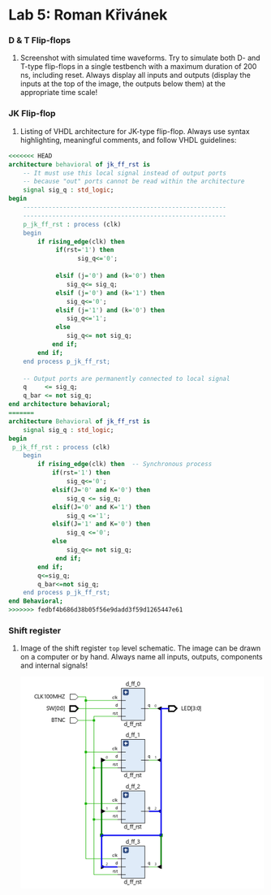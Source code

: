 # Lab 5: Roman Křivánek

### D & T Flip-flops

1. Screenshot with simulated time waveforms. Try to simulate both D- and T-type flip-flops in a single testbench with a maximum duration of 200 ns, including reset. Always display all inputs and outputs (display the inputs at the top of the image, the outputs below them) at the appropriate time scale!

### JK Flip-flop

1. Listing of VHDL architecture for JK-type flip-flop. Always use syntax highlighting, meaningful comments, and follow VHDL guidelines:

```vhdl
<<<<<<< HEAD
architecture behavioral of jk_ff_rst is
    -- It must use this local signal instead of output ports
    -- because "out" ports cannot be read within the architecture
    signal sig_q : std_logic;
begin
    --------------------------------------------------------
    --------------------------------------------------------
    p_jk_ff_rst : process (clk)
    begin
        if rising_edge(clk) then
             if(rst='1') then
                   sig_q<='0';
                
             elsif (j='0') and (k='0') then
                sig_q<= sig_q;
             elsif (j='0') and (k='1') then
                sig_q<='0';
             elsif (j='1') and (k='0') then
                sig_q<='1';
             else
                sig_q<= not sig_q;
            end if;
        end if;
    end process p_jk_ff_rst;

    -- Output ports are permanently connected to local signal
    q     <= sig_q;
    q_bar <= not sig_q;
end architecture behavioral;
=======
architecture Behavioral of jk_ff_rst is
    signal sig_q : std_logic;
begin
 p_jk_ff_rst : process (clk)
    begin
        if rising_edge(clk) then  -- Synchronous process
            if(rst='1') then
                sig_q<='0';
           	elsif(J='0' and K='0') then
                sig_q <= sig_q;
            elsif(J='0' and K='1') then
            	sig_q <='1'; 
            elsif(J='1' and K='0') then
             	sig_q <='0';
            else 
               	sig_q<= not sig_q; 
             end if;                 
        end if;
        q<=sig_q;
        q_bar<=not sig_q;
    end process p_jk_ff_rst;
end Behavioral;
>>>>>>> fedbf4b686d38b05f56e9dadd3f59d1265447e61
```

### Shift register

1. Image of the shift register `top` level schematic. The image can be drawn on a computer or by hand. Always name all inputs, outputs, components and internal signals!

   ![your figure](images/4_bit_shifter.png)
